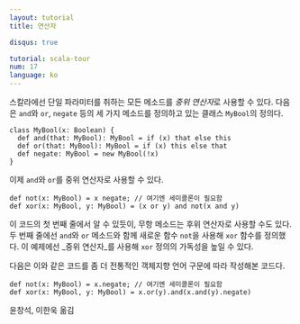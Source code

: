 ```yaml
---
layout: tutorial
title: 연산자

disqus: true

tutorial: scala-tour
num: 17
language: ko
---
```


스칼라에선 단일 파라미터를 취하는 모든 메소드를 *중위 연산자*로 사용할 수 있다. 다음은 `and`와 `or`, `negate` 등의 세 가지 메소드를 정의하고 있는 클래스 `MyBool`의 정의다.

    class MyBool(x: Boolean) {
      def and(that: MyBool): MyBool = if (x) that else this
      def or(that: MyBool): MyBool = if (x) this else that
      def negate: MyBool = new MyBool(!x)
    }

이제 `and`와 `or`를 중위 연산자로 사용할 수 있다.

    def not(x: MyBool) = x negate; // 여기엔 세미콜론이 필요함
    def xor(x: MyBool, y: MyBool) = (x or y) and not(x and y)

이 코드의 첫 번째 줄에서 알 수 있듯이, 무항 메소드는 후위 연산자로 사용할 수도 있다. 두 번째 줄에선 `and`와 `or` 메소드와 함께 새로운 함수 `not`을 사용해 `xor` 함수를 정의했다. 이 예제에선 _중위 연산자_를 사용해 `xor` 정의의 가독성을 높일 수 있다.

다음은 이와 같은 코드를 좀 더 전통적인 객체지향 언어 구문에 따라 작성해본 코드다.

    def not(x: MyBool) = x.negate; // 여기엔 세미콜론이 필요함
    def xor(x: MyBool, y: MyBool) = x.or(y).and(x.and(y).negate)

윤창석, 이한욱 옮김